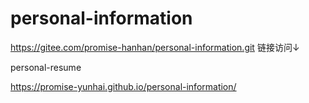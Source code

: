 # personal-information
https://gitee.com/promise-hanhan/personal-information.git
链接访问↓

personal-resume

https://promise-yunhai.github.io/personal-information/
